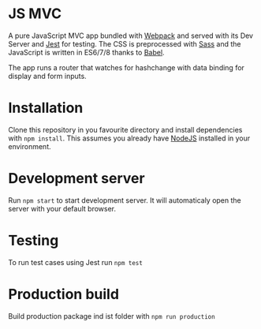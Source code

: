 JS MVC
====================

A pure JavaScript MVC app bundled with [Webpack](https://webpack.js.org/) and served with its Dev Server and [Jest](https://jestjs.io/) for testing. The CSS is preprocessed with [Sass](https://sass-lang.com/) and the JavaScript is written in ES6/7/8 thanks to [Babel](https://www.github.com/babel/babel/).

The app runs a router that watches for hashchange with data binding for display and form inputs.

# Installation
Clone this repository in you favourite directory and install dependencies with `npm install`. This assumes you already have [NodeJS](https://nodejs.org/) installed in your environment.

# Development server
Run `npm start` to start development server. It will automaticaly open the server with your default browser.

# Testing
To run test cases using Jest run `npm test`

# Production build
Build production package ind ist folder with `npm run production` 